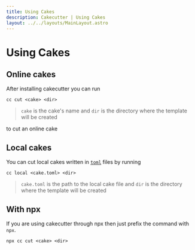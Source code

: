 ```yaml
---
title: Using Cakes
description: Cakecutter | Using Cakes
layout: ../../layouts/MainLayout.astro
---
```


# Using Cakes

## Online cakes

After installing cakecutter you can run

```
cc cut <cake> <dir>
```

> `cake` is the cake's name and `dir` is the directory where the template will be created

to cut an online cake

## Local cakes

You can cut local cakes written in [`toml`](https://toml.io/) files by running

```
cc local <cake.toml> <dir>
```

> `cake.toml` is the path to the local cake file and `dir` is the directory where the template will be created

## With npx

If you are using cakecutter through npx then just prefix the command with `npx`.

```
npx cc cut <cake> <dir>
```

